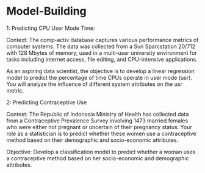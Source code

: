 # Model-Building

1: Predicting CPU User Mode Time:

Context:
The comp-activ database captures various performance metrics of computer systems. The data was collected from a Sun Sparcstation 20/712 with 128 Mbytes of memory, used in a multi-user university environment for tasks including internet access, file editing, and CPU-intensive applications.

As an aspiring data scientist, the objective is to develop a linear regression model to predict the percentage of time CPUs operate in user mode (usr). You will analyze the influence of different system attributes on the usr metric.

2: Predicting Contraceptive Use

Context:
The Republic of Indonesia Ministry of Health has collected data from a Contraceptive Prevalence Survey involving 1473 married females who were either not pregnant or uncertain of their pregnancy status. Your role as a statistician is to predict whether these women use a contraceptive method based on their demographic and socio-economic attributes.

Objective:
Develop a classification model to predict whether a woman uses a contraceptive method based on her socio-economic and demographic attributes.
